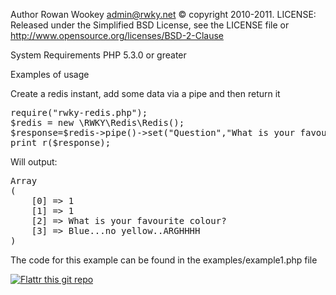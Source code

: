 Author Rowan Wookey admin@rwky.net &copy; copyright 2010-2011.
LICENSE: Released under the Simplified BSD License, see the LICENSE file or http://www.opensource.org/licenses/BSD-2-Clause

System Requirements
PHP 5.3.0 or greater

Examples of usage

Create a redis instant, add some data via a pipe and then return it
<pre>
require("rwky-redis.php");
$redis = new \RWKY\Redis\Redis();
$response=$redis->pipe()->set("Question","What is your favourite colour?")->set("Answer","Blue...no yellow..ARGHHHH")->get("Question")->get("Answer")->drain();
print_r($response);
</pre>
Will output:
<pre>Array
(
    [0] => 1
    [1] => 1
    [2] => What is your favourite colour?
    [3] => Blue...no yellow..ARGHHHH
)
</pre>
The code for this example can be found in the examples/example1.php file


[![Flattr this git repo](http://api.flattr.com/button/flattr-badge-large.png)](https://flattr.com/submit/auto?user_id=rwky&url=https://github.com/rwky/Rwky-Redis&title=Rwky-Redis&language=en_GB&tags=github&category=software) 
